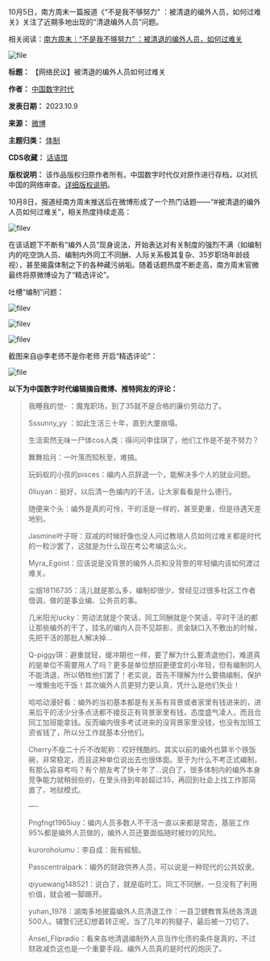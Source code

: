 10月5日，南方周末一篇报道《“不是我不够努力” ：被清退的编外人员，如何过难关》关注了近期多地出现的“清退编外人员”问题。


相关阅读：[南方周末｜“不是我不够努力” ：被清退的编外人员，如何过难关](https://chinadigitaltimes.net/chinese/700867.html "南方周末｜“不是我不够努力” ：被清退的编外人员，如何过难关")


![file](https://chinadigitaltimes.net/chinese/files/2023/10/image-1696860537888.png)




**标题：** 【网络民议】被清退的编外人员如何过难关  

**作者：** [中国数字时代](https://chinadigitaltimes.net/space/中国数字时代)  

**发表日期：** 2023.10.9  

**来源：** [微博](https://chinadigitaltimes.net/chinese/feed)  

**主题归类：** [体制](https://chinadigitaltimes.net/space/体制)  

**CDS收藏：** [话语馆](https://chinadigitaltimes.net/space/%E8%AF%9D%E8%AF%AD%E9%A6%86)  

**版权说明：** 该作品版权归原作者所有。中国数字时代仅对原作进行存档，以对抗中国的网络审查。[详细版权说明](https://chinadigitaltimes.net/chinese/copyright)。


10月8日，报道经南方周末推送后在微博形成了一个热门话题——“#被清退的编外人员如何过难关”，相关热度持续走高：


![filev](https://chinadigitaltimes.net/chinese/files/2023/10/image-1696860501403.png)


在该话题下不断有“编外人员”现身说法，开始表达对有关制度的强烈不满（如编制内的吃空饷人员、编制内外同工不同酬、人际关系极其复杂、35岁职场年龄歧视），甚至揭露体制之下的各种藏污纳垢。随着话题热度不断走高，南方周末官微最终将原微博设为了“精选评论”。


吐槽“编制”问题：


![filev](https://chinadigitaltimes.net/chinese/files/2023/10/image-1696860659863.png)  

![filev](https://chinadigitaltimes.net/chinese/files/2023/10/image-1696860667791.png)  

![filev](https://chinadigitaltimes.net/chinese/files/2023/10/image-1696860674892.png)  

截图来自@李老师不是你老师
开启“精选评论”：


![file](https://chinadigitaltimes.net/chinese/files/2023/10/image-1696860887237.png)


**以下为中国数字时代编辑摘自微博、推特网友的评论：** 



> 
> 我睡我的觉- ：魔鬼职场，到了35就不是合格的廉价劳动力了。
> 
> 
> Sssunny\_yy ：如此生活三十年，直到大厦崩塌。
> 
> 
> 生活索然无味一尸体cos人类：得问问李佳琪了，他们工作是不是不努力？
> 
> 
> 舞舞拾月：一叶落而知秋至，难搞。
> 
> 
> 玩蚂蚁的小孩的pisces：编内人员辞退一个，能解决多个人的就业问题。
> 
> 
> 0liuyan：挺好，以后清一色编内的干活，让大家看看是什么德行。
> 
> 
> 随便来个头：编外是真的可怜，干的活是一样的，甚至更重，但是待遇天差地别。
> 
> 
> Jasmine叶子呀：双减的时候好像也没人问过教培人员如何过难关都是时代的一粒沙罢了，这就是为什么现在考公考编这么火。
> 
> 
> Myra\_Egoist：应该说是没背景的编外人员和没背景的年轻编内该如何渡过难关。
> 
> 
> 尘烟18116735：活儿就是那么多，编制却很少，曾经见过很多社区工作者借调，做的是事业编、公务员的事。
> 
> 
> 几米阳光lucky：劳动法就是个笑话，同工同酬就是个笑话，平时干活的都让那些编外的干了，挂名的编内人员不见踪影，资金缺口入不敷出的时候，先把干活的那批人解决掉…
> 
> 
> Q-piggy琪：避重就轻，缓冲期也一样，要了解为什么要清退他们，难道真的是单位不需要用人了吗？更多是单位想招更便宜的小年轻，但有编制的人不能清退，所以牺牲他们罢了！老实说，首先不理解为什么要搞编制，保护一堆懒虫吃干饭！其次编外人员更努力更认真，凭什么是他们失业！
> 
> 
> 哈哈动漫好看：编外的当初基本都是有关系有背景或者家里有钱进来的，进来后干的活少分多点活都不接反正有背景家里有钱，态度盛气凌人，而且合同工加班能拿钱。反而编内很多考试进来的没背景家里没钱，也没有加班工资省钱了，所以分工作就基本分他们。
> 
> 
> Cherry不瘦二十斤不改昵称：哎好残酷的。其实以前的编外也算半个铁饭碗，非常稳定，而且这种单位说出去也很体面。至于为什么不考正式编制，有那么容易考吗？有个朋友考了快十年了…说白了，很多体制内的编外本身竞争能力就稍弱些的，在里头待到年龄超过35，再回到社会上找工作那简直了，地狱模式。
> 
> 
> —-
> 
> 
> Pngfngt1965iuy：编内人员多数人不干活一直以来都是常态，基层工作95%都是编外人员做的，编外人员还要面临随时被炒的风险。
> 
> 
> kuroroholumu：李自成：我有經驗。
> 
> 
> Passcentralpark：编外的财政供养人员，可以说是一种现代的公共奴隶。
> 
> 
> qiyuewang148521：说白了，就是临时工。同工不同酬，一旦没有了利用价值，就会被一脚踢开。
> 
> 
> yuhan\_1978：湖南多地披露编外人员清退工作：一县卫健教育系统各清退500人。辅警们还幻想着转正呢，当了几年的狗腿子，最后被一刀切了。
> 
> 
> Ansel\_Flipradio：看来各地清退编制外人员当作化债的条件是真的，不过财政减负这也是一个重要手段。编外人员真的是时代的炮灰了。
> 
> 
> 



